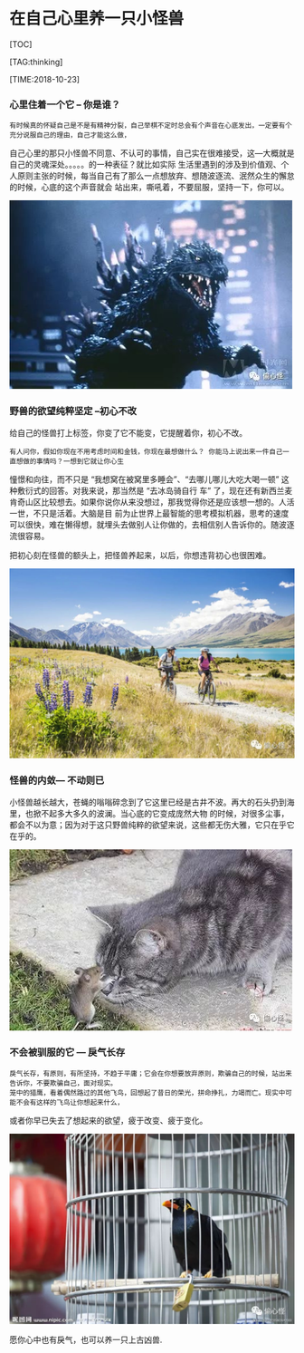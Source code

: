 
# 在自己心里养一只小怪兽
[TOC]

[TAG:thinking]

[TIME:2018-10-23]

### 心里住着一个它 &#x2013; 你是谁？

    有时候真的怀疑自己是不是有精神分裂，自己举棋不定时总会有个声音在心底发出，一定要有个充分说服自己的理由，自己才能这么做，
自己心里的那只小怪兽不同意、不认可的事情，自己实在很难接受，这&#x2014;大概就是自己的灵魂深处。。。。。的一种表征？就比如实际
生活里遇到的涉及到价值观、个人原则主张的时候，每当自己有了那么一点想放弃、想随波逐流、泯然众生的懈怠的时候，心底的这个声音就会
站出来，嘶吼着，不要屈服，坚持一下，你可以。

![img](monster/1.jpg)

### 野兽的欲望纯粹坚定 &#x2013;初心不改

给自己的怪兽打上标签，你变了它不能变，它提醒着你，初心不改。

    有人问你，假如你现在不用考虑时间和金钱，你现在最想做什么？ 你能马上说出来一件自己一直想做的事情吗？一想到它就让你心生
憧憬和向往，而不只是 “我想窝在被窝里多睡会”、“去哪儿哪儿大吃大喝一顿” 这种敷衍式的回答。对我来说，那当然是 “去冰岛骑自行
车” 了，现在还有新西兰麦肯奇山区比较想去。如果你说你从来没想过，那我觉得你还是应该想一想的。人活一世，不只是活着。大脑是目
前为止世界上最智能的思考模拟机器，思考的速度可以很快，难在懒得想，就埋头去做别人让你做的，去相信别人告诉你的。随波逐流很容易。

把初心刻在怪兽的额头上，把怪兽养起来，以后，你想违背初心也很困难。


![img](monster/2.jpg)


### 怪兽的内敛— 不动则已

  小怪兽越长越大，苍蝇的嗡嗡碎念到了它这里已经是古井不波。再大的石头扔到海里，也掀不起多大多久的波澜。当心底的它变成庞然大物
的时候，对很多尘事，都会不以为意；因为对于这只野兽纯粹的欲望来说，这些都无伤大雅，它只在乎它在乎的。


![img](monster/3.jpg)

### 不会被驯服的它 — 戾气长存

    戾气长存，有原则，有所坚持，不趋于平庸；它会在你想要放弃原则，欺骗自己的时候，站出来告诉你，不要欺骗自己，面对现实。
    笼中的猎鹰，看着偶然路过的其他飞鸟，回想起了昔日的荣光，拼命挣扎，力竭而亡。现实中可能不会有这样的飞鸟让你想起来什么，
或者你早已失去了想起来的欲望，疲于改变、疲于变化。

![img](monster/4.jpg)

愿你心中也有戾气，也可以养一只上古凶兽.

